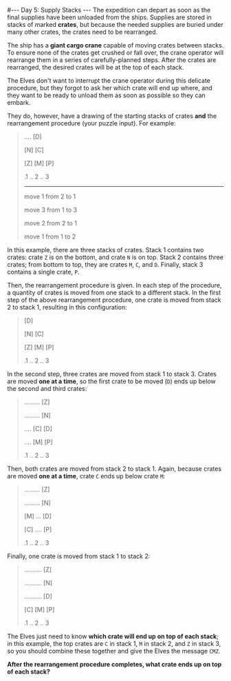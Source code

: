 #--- Day 5: Supply Stacks ---
The expedition can depart as soon as the final supplies have been unloaded from the ships. Supplies are stored in 
stacks of marked **crates**, but because the needed supplies are buried under many other crates, the crates need to be 
rearranged.

The ship has a **giant cargo crane** capable of moving crates between stacks. To ensure none of the crates get crushed 
or fall over, the crane operator will rearrange them in a series of carefully-planned steps. After the crates are 
rearranged, the desired crates will be at the top of each stack.

The Elves don't want to interrupt the crane operator during this delicate procedure, but they forgot to ask her which 
crate will end up where, and they want to be ready to unload them as soon as possible so they can embark.

They do, however, have a drawing of the starting stacks of crates **and** the rearrangement procedure (your puzzle 
input). For example:

> .... [D]
> 
> [N] [C]
> 
> [Z] [M] [P]
> 
> .1 .. 2 .. 3
> 
> ---
> 
> move 1 from 2 to 1
> 
> move 3 from 1 to 3
> 
> move 2 from 2 to 1
> 
> move 1 from 1 to 2

In this example, there are three stacks of crates. Stack 1 contains two crates: crate `Z` is on the bottom, and crate 
`N` is on top. Stack 2 contains three crates; from bottom to top, they are crates `M`, `C`, and `D`. Finally, stack 
3 contains a single crate, `P`.

Then, the rearrangement procedure is given. In each step of the procedure, a quantity of crates is moved from one 
stack to a different stack. In the first step of the above rearrangement procedure, one crate is moved from stack 
2 to stack 1, resulting in this configuration:

> [D]
> 
> [N] [C]
> 
> [Z] [M] [P]
> 
> .1 .. 2 .. 3

In the second step, three crates are moved from stack 1 to stack 3. Crates are moved **one at a time**, so the first 
crate to be moved (`D`) ends up below the second and third crates:

> ......... [Z]
> 
> ......... [N]
> 
> .... [C] [D]
> 
> .... [M] [P]
> 
> .1 .. 2 .. 3

Then, both crates are moved from stack 2 to stack 1. Again, because crates are moved **one at a time**, crate `C` 
ends up below crate `M`:

> ......... [Z]
> 
> ......... [N]
> 
> [M] ... [D]
> 
> [C] .... [P]
> 
> .1 .. 2 .. 3

Finally, one crate is moved from stack 1 to stack 2:

> .......... [Z]
> 
> .......... [N]
> 
> .......... [D]
> 
> [C] [M] [P]
> 
> .1 .. 2 .. 3

The Elves just need to know **which crate will end up on top of each stack**; in this example, the top crates are `C` 
in stack 1, `M` in stack 2, and `Z` in stack 3, so you should combine these together and give the Elves the 
message `CMZ`.

**After the rearrangement procedure completes, what crate ends up on top of each stack?**